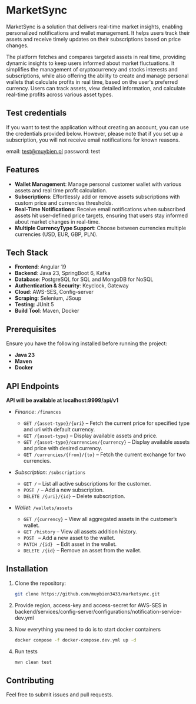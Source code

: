 # MarketSync

MarketSync is a solution that delivers real-time market insights, enabling personalized notifications and wallet 
management. It helps users track their assets and receive timely updates on their subscriptions based on price changes.

The platform fetches and compares targeted assets in real time, providing dynamic insights to keep users 
informed about market fluctuations. It simplifies the management of cryptocurrency and stocks interests and subscriptions, 
while also offering the ability to create and manage personal wallets that calculate profits in real time, 
based on the user's preferred currency. Users can track assets, view detailed information, 
and calculate real-time profits across various asset types.

## Test credentials
If you want to test the application without creating an account, 
you can use the credentials provided below. 
However, please note that if you set up a subscription, you will not receive 
email notifications for known reasons.

email: test@muybien.pl
password: test

## Features

- **Wallet Management**: Manage personal customer wallet with various assets and real time profit calculation.
- **Subscriptions**: Effortlessly add or remove assets subscriptions with custom price and currencies thresholds.
- **Real-Time Notifications**: Receive email notifications when subscribed assets hit user-defined price targets,
ensuring that users stay informed about market changes in real-time.
- **Multiple CurrencyType Support**: Choose between currencies multiple currencies (USD, EUR, GBP, PLN).

## Tech Stack

- **Frontend**: Angular 19
- **Backend**: Java 23, SpringBoot 6, Kafka
- **Database**: PostgreSQL for SQL and MongoDB for NoSQL
- **Authentication & Security**: Keyclock, Gateway
- **Cloud**: AWS-SES, Config-server
- **Scraping**: Selenium, JSoup
- **Testing**: JUnit 5
- **Build Tool**: Maven, Docker

## Prerequisites

Ensure you have the following installed before running the project:

- **Java 23**
- **Maven**
- **Docker**

## API Endpoints

**API will be available at localhost:9999/api/v1**

- *Finance*: `/finances`
    - `GET /{asset-type}/{uri}` – Fetch the current price for specified type and uri with default currency.
    - `GET /{asset-type}` – Display available assets and price.
    - `GET /{asset-type}/currencies/{currency}` – Display available assets and price with desired currency.
    - `GET /currencies/{from}/{to}` – Fetch the current exchange for two currencies.

- *Subscription*: `/subscriptions`
    - `GET /` – List all active subscriptions for the customer.
    - `POST /` – Add a new subscription.
    - `DELETE /{uri}/{id}` – Delete subscription.

- *Wallet*: `/wallets/assets`
    - `GET /{currency}` – View all aggregated assets in the customer’s wallet.
    - `GET /history` – View all assets addition history.
    - `POST ` – Add a new asset to the wallet.
    - `PATCH /{id} ` – Edit asset in the wallet.
    - `DELETE /{id}` – Remove an asset from the wallet.

## Installation

1. Clone the repository:
   ```bash
   git clone https://github.com/muybien3433/marketsync.git
   ```
   
2. Provide region, access-key and access-secret for AWS-SES in backend/services/config-server/configurations/notification-service-dev.yml

3. Now everything you need to do is to start docker containers
   ```bash
   docker compose -f docker-compose.dev.yml up -d
   ```
   
4. Run tests
   ```bash
   mvn clean test
   ```
   
## Contributing
Feel free to submit issues and pull requests.
